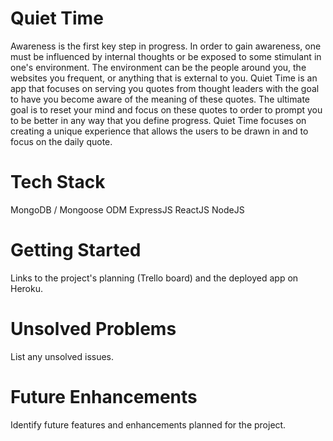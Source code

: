 # Quiet Time

Awareness is the first key step in progress. In order to gain awareness, one must be influenced by internal thoughts or be exposed to some stimulant in one's environment. The environment can be the people around you, the websites you frequent, or anything that is external to you. Quiet Time is an app that focuses on serving you quotes from thought leaders with the goal to have you become aware of the meaning of these quotes. The ultimate goal is to reset your mind and focus on these quotes to order to prompt you to be better in any way that you define progress. Quiet Time focuses on creating a unique experience that allows the users to be drawn in and to focus on the daily quote.

# Tech Stack

MongoDB / Mongoose ODM
ExpressJS
ReactJS
NodeJS

# Getting Started

Links to the project's planning (Trello board) and the deployed app on Heroku.

# Unsolved Problems 

List any unsolved issues.

# Future Enhancements

Identify future features and enhancements planned for the project.